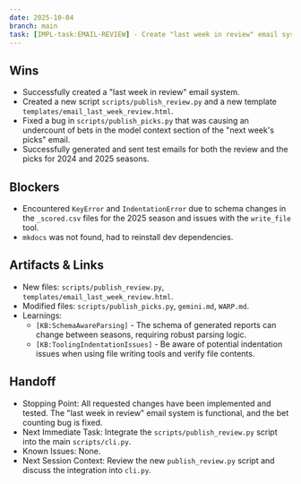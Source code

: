 ```yaml
---
date: 2025-10-04
branch: main
task: [IMPL-task:EMAIL-REVIEW] - Create "last week in review" email system and fix bet counting bug.
---
```


## Wins

- Successfully created a "last week in review" email system.
- Created a new script `scripts/publish_review.py` and a new template `templates/email_last_week_review.html`.
- Fixed a bug in `scripts/publish_picks.py` that was causing an undercount of bets in the model context section of the "next week's picks" email.
- Successfully generated and sent test emails for both the review and the picks for 2024 and 2025 seasons.

## Blockers

- Encountered `KeyError` and `IndentationError` due to schema changes in the `_scored.csv` files for the 2025 season and issues with the `write_file` tool.
- `mkdocs` was not found, had to reinstall dev dependencies.

## Artifacts & Links

- New files: `scripts/publish_review.py`, `templates/email_last_week_review.html`.
- Modified files: `scripts/publish_picks.py`, `gemini.md`, `WARP.md`.
- Learnings:
    - `[KB:SchemaAwareParsing]` - The schema of generated reports can change between seasons, requiring robust parsing logic.
    - `[KB:ToolingIndentationIssues]` - Be aware of potential indentation issues when using file writing tools and verify file contents.

## Handoff

- Stopping Point: All requested changes have been implemented and tested. The "last week in review" email system is functional, and the bet counting bug is fixed.
- Next Immediate Task: Integrate the `scripts/publish_review.py` script into the main `scripts/cli.py`.
- Known Issues: None.
- Next Session Context: Review the new `publish_review.py` script and discuss the integration into `cli.py`.
